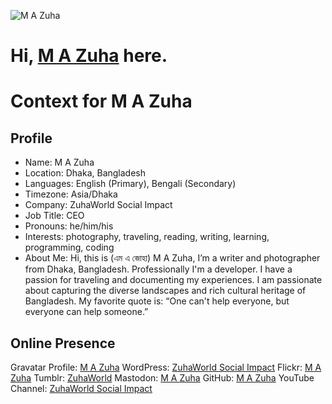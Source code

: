 ![M A Zuha](https://avatars.githubusercontent.com/u/38503380?s=100&v=4)

Hi, [M A Zuha](https://armandsl.github.io) here.
================================

# Context for M A Zuha

## Profile
- Name: M A Zuha
- Location: Dhaka, Bangladesh
- Languages: English (Primary), Bengali (Secondary)
- Timezone: Asia/Dhaka
- Company: ZuhaWorld Social Impact
- Job Title: CEO
- Pronouns: he/him/his
- Interests: photography, traveling, reading, writing, learning, programming, coding
- About Me: Hi, this is (এম এ জোহা) M A Zuha, I’m a writer and photographer from Dhaka, Bangladesh. Professionally I'm a developer. I have a passion for traveling and documenting my experiences. I am passionate about capturing the diverse landscapes and rich cultural heritage of Bangladesh. My favorite quote is: “One can't help everyone, but everyone can help someone.”

## Online Presence
Gravatar Profile: [M A Zuha](https://gravatar.com/zuhaworld)
WordPress: [ZuhaWorld Social Impact](https://zuhaworld.com)
Flickr: [M A Zuha](https://www.flickr.com/people/zuhaworld)
Tumblr: [ZuhaWorld](http://zuhaworld.tumblr.com)
Mastodon: [M A Zuha](https://mastodon.social/@zwarman)
GitHub: [M A Zuha](https://github.com/armandsl)
YouTube Channel: [ZuhaWorld Social Impact](https://www.youtube.com/@zuhaworld)

